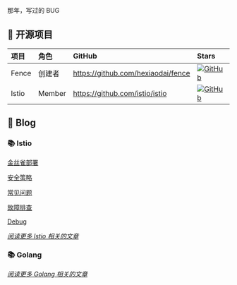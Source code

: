 那年，写过的 BUG

<!-- **📈 my github stats**

<p align="left"> <img src="https://github-readme-stats.vercel.app/api?username=hexiaodai&show_icons=true" alt="hexiaodai" /> </p> -->

## 🎉 开源项目

| 项目 | 角色 | GitHub | Stars
| :--- | :--- | :--- | :--- |
| Fence | 创建者 | <https://github.com/hexiaodai/fence> | [![GitHub](https://img.shields.io/github/stars/hexiaodai/fence?logo=github&labelColor=495867&color=495867)](https://github.com/hexiaodai/fence) |
| Istio | Member | <https://github.com/istio/istio> | [![GitHub](https://img.shields.io/github/stars/istio/istio?logo=github&labelColor=495867&color=495867)](https://github.com/istio/istio) |

<!-- [![GitHub](https://img.shields.io/github/stars/hexiaodai/fence?logo=github&labelColor=495867&color=495867)](https://github.com/hexiaodai/fence)

[Fence](https://github.com/hexiaodai/fence) 是一个开源项目，用于自动管理 Istio 自定义资源 Sidecar。

服务网格内服务数量过多时，Envoy 配置量太大，新上的应用长时间处于 Not Ready 状态。为此运维人员需要管理自定义资源 Sidecar，手动为应用配置服务依赖关系。

[Fence](https://github.com/hexiaodai/fence) 拥有自动获取服务依赖关系的能力，提供自动管理自定义资源 Sidecar。 -->

## 📝 Blog

### 📚 Istio

[金丝雀部署](./istio/index.md#金丝雀部署)

[安全策略](./istio/index.md#安全策略)

[常见问题](./istio/index.md#常见问题)

[故障排查](./istio/index.md#故障排查)

[Debug](./istio/index.md#debug)

<!-- [具有会话亲和性的金丝雀部署](./istio/canary/具有会话亲和性的金丝雀部署.md)

[A/B 测试](./istio/canary/AB测试.md)

[流量镜像](./istio/canary/流量镜像.md)

[使用 Envoyfilter 实现 Subpath 功能](./istio/envoyfilter/subpath.md)

[自定义 Proxy 日志级别](./istio/debug/自定义Proxy日志级别.md) -->

*[阅读更多 Istio 相关的文章](./istio/index.md)*

### 📚 Golang

<!-- [Slice](./golang/slice.md)

[内存对齐](./golang/内存对齐.md)

[方法返回局部变量的指针是否安全](./golang/方法返回局部变量的指针是否安全.md)

[方法值接收者和指针接收者的区别](./golang/方法值接收者和指针接收者的区别.md)

[函数参数传递到底是值传递还是引用传递？](./golang/函数参数传递到底是值传递还是引用传递.md) -->

*[阅读更多 Golang 相关的文章](./golang/index.md)*

<!-- # 📦 归档

[2023](./file-away/2023.md)

[2021](./file-away/2021.md)

*[阅读更多](./file-away/index.md)* -->
